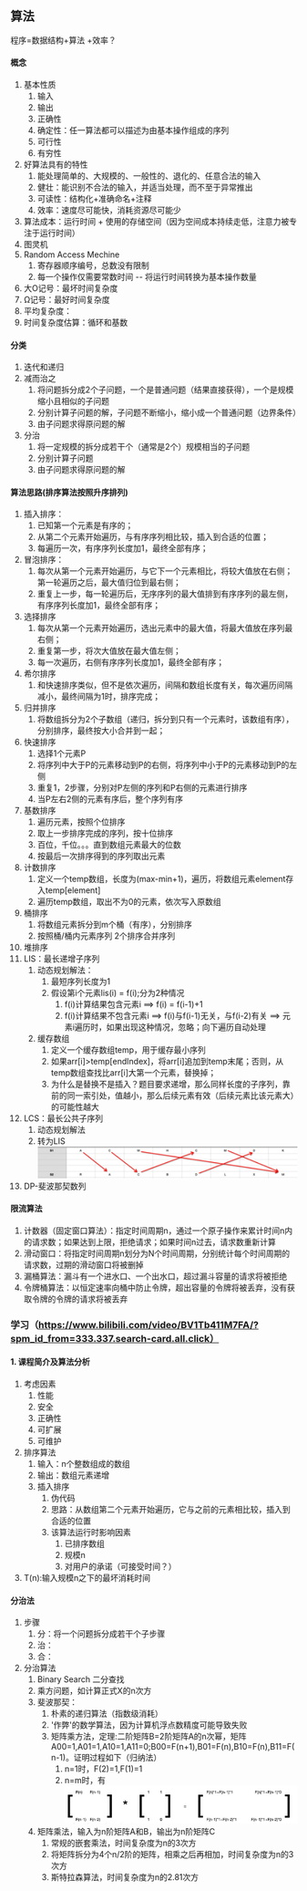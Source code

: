 ## 算法
程序=数据结构+算法  +效率？
#### 概念
1. 基本性质
    1. 输入
    2. 输出
    3. 正确性
    4. 确定性：任一算法都可以描述为由基本操作组成的序列
    5. 可行性
    6. 有穷性
2. 好算法具有的特性
    1. 能处理简单的、大规模的、一般性的、退化的、任意合法的输入
    2. 健壮：能识别不合法的输入，并适当处理，而不至于异常推出
    3. 可读性：结构化+准确命名+注释
    4. 效率：速度尽可能快，消耗资源尽可能少
3. 算法成本：运行时间 + 使用的存储空间（因为空间成本持续走低，注意力被专注于运行时间）
4. 图灵机
5. Random Access Mechine
    1. 寄存器顺序编号，总数没有限制
    2. 每一个操作仅需要常数时间 -- 将运行时间转换为基本操作数量
6. 大O记号：最坏时间复杂度
7. Ω记号：最好时间复杂度
8. 平均复杂度：
9. 时间复杂度估算：循环和基数

#### 分类
1. 迭代和递归
2. 减而治之 
    1. 将问题拆分成2个子问题，一个是普通问题（结果直接获得），一个是规模缩小且相似的子问题
    2. 分别计算子问题的解，子问题不断缩小，缩小成一个普通问题（边界条件）
    3. 由子问题求得原问题的解
3. 分治
    1. 将一定规模的拆分成若干个（通常是2个）规模相当的子问题
    2. 分别计算子问题
    3. 由子问题求得原问题的解


#### 算法思路(排序算法按照升序排列)
1. 插入排序：
   1. 已知第一个元素是有序的； 
   2. 从第二个元素开始遍历，与有序序列相比较，插入到合适的位置；
   3. 每遍历一次，有序序列长度加1，最终全部有序；
2. 冒泡排序：
   1. 每次从第一个元素开始遍历，与它下一个元素相比，将较大值放在右侧；第一轮遍历之后，最大值归位到最右侧；
   2. 重复上一步，每一轮遍历后，无序序列的最大值排到有序序列的最左侧，有序序列长度加1，最终全部有序；
3. 选择排序
   1. 每次从第一个元素开始遍历，选出元素中的最大值，将最大值放在序列最右侧；
   2. 重复第一步，将次大值放在最大值左侧；
   3. 每一次遍历，右侧有序序列长度加1，最终全部有序；
4. 希尔排序
   1. 和快速排序类似，但不是依次遍历，间隔和数组长度有关，每次遍历间隔减小，最终间隔为1时，排序完成；
5. 归并排序
   1. 将数组拆分为2个子数组（递归，拆分到只有一个元素时，该数组有序），分别排序，最终按大小合并到一起；
6. 快速排序
   1. 选择1个元素P
   2. 将序列中大于P的元素移动到P的右侧，将序列中小于P的元素移动到P的左侧
   3. 重复1，2步骤，分别对P左侧的序列和P右侧的元素进行排序
   4. 当P左右2侧的元素有序后，整个序列有序
7. 基数排序
   1. 遍历元素，按照个位排序
   2. 取上一步排序完成的序列，按十位排序
   3. 百位，千位。。。直到数组元素最大的位数
   4. 按最后一次排序得到的序列取出元素
8. 计数排序
   1. 定义一个temp数组，长度为(max-min+1)，遍历，将数组元素element存入temp\[element]
   2. 遍历temp数组，取出不为0的元素，依次写入原数组
9. 桶排序
   1. 将数组元素拆分到m个桶（有序），分别排序
   2. 按照桶/桶内元素序列 2个排序合并序列
10. 堆排序
11. LIS：最长递增子序列
    1. 动态规划解法：
       1. 最短序列长度为1
       2. 假设第i个元素lis(i) = f(i);分为2种情况
          1. f(i)计算结果包含元素i ==> f(i) = f(i-1)+1
          2. f(i)计算结果不包含元素i ==> f(i)与f(i-1)无关，与f(i-2)有关 ==> 元素i遍历时，如果出现这种情况，忽略；向下遍历自动处理
    2. 缓存数组
       1. 定义一个缓存数组temp，用于缓存最小序列
       2. 如果arr\[i]>temp\[endIndex]，将arr\[i]追加到temp末尾；否则，从temp数组查找比arr\[i]大第一个元素，替换掉；
       3. 为什么是替换不是插入？题目要求递增，那么同样长度的子序列，靠前的同一索引处，值越小，那么后续元素有效（后续元素比该元素大）的可能性越大
12. LCS：最长公共子序列
    1. 动态规划解法
    2. 转为LIS ![lcs-lis](../img/algo-LCS-LIS.png)
13. DP-斐波那契数列


#### 限流算法
1. 计数器（固定窗口算法）：指定时间周期n，通过一个原子操作来累计时间n内的请求数；如果达到上限，拒绝请求；如果时间n过去，请求数重新计算
2. 滑动窗口：将指定时间周期n划分为N个时间周期，分别统计每个时间周期的请求数，过期的滑动窗口将被删掉
3. 漏桶算法：漏斗有一个进水口、一个出水口，超过漏斗容量的请求将被拒绝
4. 令牌桶算法：以恒定速率向桶中防止令牌，超出容量的令牌将被丢弃，没有获取令牌的令牌的请求将被丢弃

### 学习（https://www.bilibili.com/video/BV1Tb411M7FA/?spm_id_from=333.337.search-card.all.click）

#### 1. 课程简介及算法分析
1. 考虑因素
   1. 性能
   2. 安全
   3. 正确性
   4. 可扩展
   5. 可维护
2. 排序算法
   1. 输入：n个整数组成的数组
   2. 输出：数组元素递增
   3. 插入排序
      1. 伪代码
      2. 思路：从数组第二个元素开始遍历，它与之前的元素相比较，插入到合适的位置
      3. 该算法运行时影响因素
         1. 已排序数组
         2. 规模n
         3. 对用户的承诺（可接受时间？）
3. T(n):输入规模n之下的最坏消耗时间

#### 分治法
1. 步骤
   1. 分：将一个问题拆分成若干个子步骤
   2. 治：
   3. 合：
2. 分治算法
   1. Binary Search 二分查找
   2. 乘方问题，如计算正式X的n次方
   3. 斐波那契：
      1. 朴素的递归算法（指数级消耗）
      2. '作弊'的数学算法，因为计算机浮点数精度可能导致失败
      3. 矩阵乘方法，定理:二阶矩阵B=2阶矩阵A的n次幂，矩阵A00=1,A01=1,A10=1,A11=0;B00=F(n+1),B01=F(n),B10=F(n),B11=F(n-1)。证明过程如下（归纳法）
         1. n=1时，F(2)=1,F(1)=1
         2. n=m时，有![矩阵乘法](../img/adt/Fibonacci-matrix.png)
   4. 矩阵乘法，输入为n阶矩阵A和B，输出为n阶矩阵C
      1. 常规的嵌套乘法，时间复杂度为n的3次方
      2. 将矩阵拆分为4个n/2阶的矩阵，相乘之后再相加，时间复杂度为n的3次方
      3. 斯特拉森算法，时间复杂度为n的2.81次方
